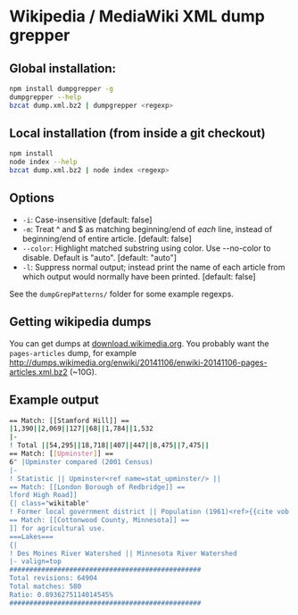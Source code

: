 # Wikipedia / MediaWiki XML dump grepper

## Global installation: 
```bash
npm install dumpgrepper -g
dumpgrepper --help
bzcat dump.xml.bz2 | dumpgrepper <regexp>
```

## Local installation (from inside a git checkout)
```bash
npm install
node index --help
bzcat dump.xml.bz2 | node index <regexp>
```

## Options
- `-i`: Case-insensitive [default: false]
- `-m`: Treat ^ and $ as matching beginning/end of *each* line, instead of beginning/end of entire article. [default: false]
- `--color`: Highlight matched substring using color. Use --no-color to disable.  Default is "auto". [default: "auto"]
- `-l`: Suppress  normal  output;  instead  print the name of each article from which output would normally have been  printed. [default: false]

See the `dumpGrepPatterns/` folder for some example regexps.

## Getting wikipedia dumps
You can get dumps at [download.wikimedia.org](http://dumps.wikimedia.org/backup-index.html). You probably want the `pages-articles` dump, for example http://dumps.wikimedia.org/enwiki/20141106/enwiki-20141106-pages-articles.xml.bz2 (~10G).

## Example output
```bash
== Match: [[Stamford Hill]] ==
|1,390||2,069||127||68||1,784||1,532
|-
! Total ||54,295||18,718||407||447||8,475||7,475||
== Match: [[Upminster]] ==
6" |Upminster compared (2001 Census)
|-
! Statistic || Upminster<ref name=stat_upminster/> || 
== Match: [[London Borough of Redbridge]] ==
lford High Road]]
{| class="wikitable" 
! Former local government district || Population (1961)<ref>{{cite vob|name=R
== Match: [[Cottonwood County, Minnesota]] ==
]] for agricultural use.
===Lakes===
{|
! Des Moines River Watershed || Minnesota River Watershed
|- valign=top
################################################
Total revisions: 64904
Total matches: 580
Ratio: 0.8936275114014545%
################################################
```
